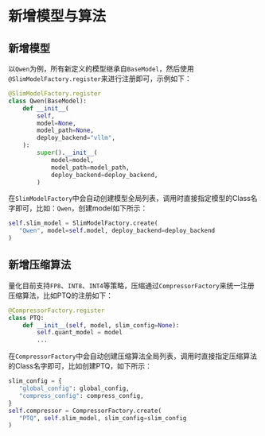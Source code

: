 # 新增模型与算法


## 新增模型

以`Qwen`为例，所有新定义的模型继承自`BaseModel`，然后使用`@SlimModelFactory.register`来进行注册即可，示例如下：

```python
@SlimModelFactory.register
class Qwen(BaseModel):
    def __init__(
        self,
        model=None,
        model_path=None,
        deploy_backend="vllm",
    ):
        super().__init__(
            model=model,
            model_path=model_path,
            deploy_backend=deploy_backend,
        )
```

在`SlimModelFactory`中会自动创建模型全局列表，调用时直接指定模型的Class名字即可，比如：`Qwen`，创建model如下所示：

```python
self.slim_model = SlimModelFactory.create(
   "Qwen", model=self.model, deploy_backend=deploy_backend
)
```


## 新增压缩算法

量化目前支持`FP8`、`INT8`、`INT4`等策略，压缩通过`CompressorFactory`来统一注册压缩算法，比如PTQ的注册如下：

```python
@CompressorFactory.register
class PTQ:
    def __init__(self, model, slim_config=None):
        self.quant_model = model
        ...
```

在`CompressorFactory`中会自动创建压缩算法全局列表，调用时直接指定压缩算法的Class名字即可，比如创建PTQ，如下所示：

```python
slim_config = {
   "global_config": global_config,
   "compress_config": compress_config,
}
self.compressor = CompressorFactory.create(
   "PTQ", self.slim_model, slim_config=slim_config
)

```
